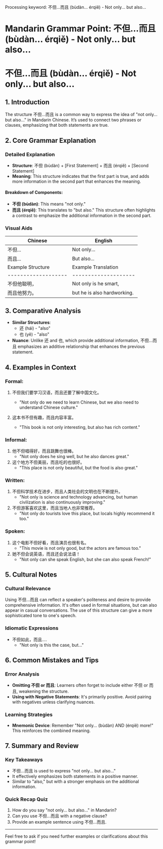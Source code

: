 Processing keyword: 不但...而且 (bùdàn... érqiě) - Not only... but also...
# Mandarin Grammar Point: 不但...而且 (bùdàn... érqiě) - Not only... but also...
# 不但...而且 (bùdàn... érqiě) - Not only... but also...
## 1. Introduction
The structure 不但...而且 is a common way to express the idea of "not only... but also..." in Mandarin Chinese. It’s used to connect two phrases or clauses, emphasizing that both statements are true.
## 2. Core Grammar Explanation
### Detailed Explanation
- **Structure**: 不但 (bùdàn) + [First Statement] + 而且 (érqiě) + [Second Statement]
- **Meaning**: This structure indicates that the first part is true, and adds more information in the second part that enhances the meaning.
#### Breakdown of Components:
- **不但 (bùdàn)**: This means "not only."
- **而且 (érqiě)**: This translates to "but also."
This structure often highlights a contrast to emphasize the additional information in the second part.
### Visual Aids
| Chinese | English |
|---------|---------|
| 不但... | Not only... |
| 而且... | But also... |
| Example Structure | Example Translation |
|-------------------|--------------------|
| 不但他聪明， | Not only is he smart, |
| 而且他努力。  | but he is also hardworking. |
## 3. Comparative Analysis
- **Similar Structures**: 
  - 还 (hái) - "also"
  - 也 (yě) - "also"
- **Nuance**: Unlike 还 and 也, which provide additional information, 不但...而且 emphasizes an additive relationship that enhances the previous statement.
## 4. Examples in Context
### Formal:
1. 不但我们要学习汉语，而且还要了解中国文化。
   - "Not only do we need to learn Chinese, but we also need to understand Chinese culture."
   
2. 这本书不但有趣，而且内容丰富。
   - "This book is not only interesting, but also has rich content."
### Informal:
1. 他不但唱得好，而且跳舞也很棒。
   - "Not only does he sing well, but he also dances great."
2. 这个地方不但美丽，而且吃的也很好。
   - "This place is not only beautiful, but the food is also great."
### Written:
1. 不但科学技术在进步，而且人类社会的文明也在不断提升。
   - "Not only is science and technology advancing, but human civilization is also continuously improving."
2. 不但游客喜欢这里，而且当地人也非常推荐。
   - "Not only do tourists love this place, but locals highly recommend it too."
### Spoken:
1. 这个电影不但好看，而且演员也很有名。
   - "This movie is not only good, but the actors are famous too."
2. 她不但会说英语，而且还会说法语！
   - "Not only can she speak English, but she can also speak French!"
## 5. Cultural Notes
### Cultural Relevance
Using 不但...而且 can reflect a speaker's politeness and desire to provide comprehensive information. It's often used in formal situations, but can also appear in casual conversations. The use of this structure can give a more sophisticated tone to one's speech.
### Idiomatic Expressions
- 不但如此，而且....
  - "Not only is this the case, but..."
## 6. Common Mistakes and Tips
### Error Analysis
- **Omitting 不但 or 而且**: Learners often forget to include either 不但 or 而且, weakening the structure.
- **Using with Negative Statements**: It's primarily positive. Avoid pairing with negatives unless clarifying nuances.
### Learning Strategies
- **Mnemonic Device**: Remember "Not only... (bùdàn) AND (érqiě) more!" This reinforces the combined meaning.
## 7. Summary and Review
### Key Takeaways
- 不但...而且 is used to express "not only... but also..."
- It effectively emphasizes both statements in a positive manner.
- Similar to "also," but with a stronger emphasis on the additional information.
### Quick Recap Quiz
1. How do you say "not only... but also..." in Mandarin?
2. Can you use 不但...而且 with a negative clause?
3. Provide an example sentence using 不但...而且.
---
Feel free to ask if you need further examples or clarifications about this grammar point!
